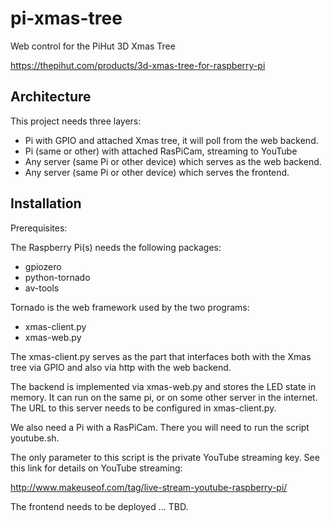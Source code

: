 # pi-xmas-tree
Web control for the PiHut 3D Xmas Tree

https://thepihut.com/products/3d-xmas-tree-for-raspberry-pi

## Architecture

This project needs three layers:

* Pi with GPIO and attached Xmas tree, it will poll from the web backend.
* Pi (same or other) with attached RasPiCam, streaming to YouTube
* Any server (same Pi or other device) which serves as the web backend.
* Any server (same Pi or other device) which serves the frontend.

## Installation

Prerequisites:

The Raspberry Pi(s) needs the following packages:

* gpiozero
* python-tornado
* av-tools

Tornado is the web framework used by the two programs:

* xmas-client.py
* xmas-web.py

The xmas-client.py serves as the part that interfaces both with the Xmas tree 
via GPIO and also via http with the web backend. 

The backend is implemented via xmas-web.py and stores the LED state in memory.
It can run on the same pi, or on some other server in the internet. The URL
to this server needs to be configured in xmas-client.py.

We also need a Pi with a RasPiCam. There you will need to run the script youtube.sh.

The only parameter to this script is the private YouTube streaming key. See this link 
for details on YouTube streaming:

http://www.makeuseof.com/tag/live-stream-youtube-raspberry-pi/

The frontend needs to be deployed ... TBD.
